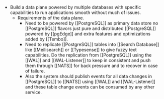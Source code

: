 - Build a data plane powered by multiple databases with specific capabilities to run applications smooth without much of issues.
	- Requirements of the data plane.
		- Need to be powered by [[PostgreSQL]] as primary data store no [[PostgreSQL]] flavors just pure and distributed [[PostgreSQL]] powered by [[pgEdge]] and extra features and optimizations added by [[Tembo]].
		- Need to replicate [[PostgreSQL]] tables into [[Search Database]] like [[Meilisearch]] or [[Typesense]] to give fuzzy text capabilities. Do the replication from [[PostgreSQL]] using the [[WAL]] and [[WAL-Listener]] to keep in consistent and push them through [[NATS]] for back pressure and to recover in case of failure.
		- Also the system should publish events for all data changes in [[PostgreSQL]] to [[NATS]] using [[WAL]] and [[WAL-Listener]] and these table change events can be consumed by any other service.